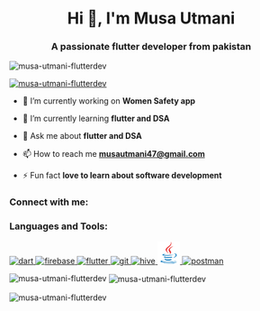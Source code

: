 <h1 align="center">Hi 👋, I'm Musa Utmani</h1>
<h3 align="center">A passionate flutter developer from pakistan</h3>

<p align="left"> <img src="https://komarev.com/ghpvc/?username=musa-utmani-flutterdev&label=Profile%20views&color=0e75b6&style=flat" alt="musa-utmani-flutterdev" /> </p>

<p align="left"> <a href="https://github.com/ryo-ma/github-profile-trophy"><img src="https://github-profile-trophy.vercel.app/?username=musa-utmani-flutterdev" alt="musa-utmani-flutterdev" /></a> </p>

- 🔭 I’m currently working on **Women Safety app**

- 🌱 I’m currently learning **flutter and DSA**

- 💬 Ask me about **flutter and DSA**

- 📫 How to reach me **musautmani47@gmail.com**

- ⚡ Fun fact **love to learn about software development**

<h3 align="left">Connect with me:</h3>
<p align="left">
</p>

<h3 align="left">Languages and Tools:</h3>
<p align="left"> <a href="https://dart.dev" target="_blank" rel="noreferrer"> <img src="https://www.vectorlogo.zone/logos/dartlang/dartlang-icon.svg" alt="dart" width="40" height="40"/> </a> <a href="https://firebase.google.com/" target="_blank" rel="noreferrer"> <img src="https://www.vectorlogo.zone/logos/firebase/firebase-icon.svg" alt="firebase" width="40" height="40"/> </a> <a href="https://flutter.dev" target="_blank" rel="noreferrer"> <img src="https://www.vectorlogo.zone/logos/flutterio/flutterio-icon.svg" alt="flutter" width="40" height="40"/> </a> <a href="https://git-scm.com/" target="_blank" rel="noreferrer"> <img src="https://www.vectorlogo.zone/logos/git-scm/git-scm-icon.svg" alt="git" width="40" height="40"/> </a> <a href="https://hive.apache.org/" target="_blank" rel="noreferrer"> <img src="https://www.vectorlogo.zone/logos/apache_hive/apache_hive-icon.svg" alt="hive" width="40" height="40"/> </a> <a href="https://www.java.com" target="_blank" rel="noreferrer"> <img src="https://raw.githubusercontent.com/devicons/devicon/master/icons/java/java-original.svg" alt="java" width="40" height="40"/> </a> <a href="https://postman.com" target="_blank" rel="noreferrer"> <img src="https://www.vectorlogo.zone/logos/getpostman/getpostman-icon.svg" alt="postman" width="40" height="40"/> </a> </p>

<p><img align="left" src="https://github-readme-stats.vercel.app/api/top-langs?username=musa-utmani-flutterdev&show_icons=true&locale=en&layout=compact" alt="musa-utmani-flutterdev" /></p>

<p>&nbsp;<img align="center" src="https://github-readme-stats.vercel.app/api?username=musa-utmani-flutterdev&show_icons=true&locale=en" alt="musa-utmani-flutterdev" /></p>

<p><img align="center" src="https://github-readme-streak-stats.herokuapp.com/?user=musa-utmani-flutterdev&" alt="musa-utmani-flutterdev" /></p>

